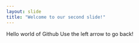 ```yaml
---
layout: slide
title: "Welcome to our second slide!"
---
```

Hello world of Github
Use the left arrow to go back!
